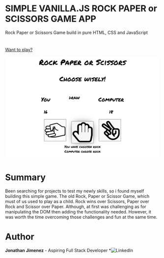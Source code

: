 # SIMPLE VANILLA.JS ROCK PAPER or SCISSORS GAME APP

Rock Paper or Scissors Game build in pure HTML, CSS and JavaScript

#

[Want to play?](https://jonathanj101.github.io/Rock-paper-scissors-game/main.html)

![](/images/gameScreenShot.png)

# Summary

Been searching for projects to test my newly skills, so i found myself building this simple game. The old Rock, Paper or Scissor Game, which must of us used to play as a child. Rock wins over Scissors, Paper over Rock and Scissor over Paper. Although, at first was challenging as for manipulating the DOM then adding the functionality needed. However, it was worth the time overcoming those challenges and fun at the same time.

# Author

**Jonathan Jimenez** - Aspiring Full Stack Developer \*![LinkedIn](linkedin.com/in/jonathan-jimenez101)
